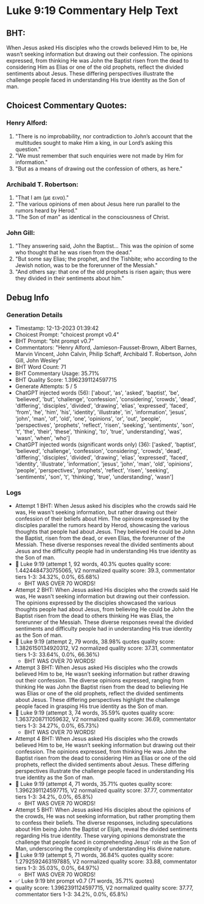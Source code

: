# Luke 9:19 Commentary Help Text

## BHT:
When Jesus asked His disciples who the crowds believed Him to be, He wasn’t seeking information but drawing out their confession. The opinions expressed, from thinking He was John the Baptist risen from the dead to considering Him as Elias or one of the old prophets, reflect the divided sentiments about Jesus. These differing perspectives illustrate the challenge people faced in understanding His true identity as the Son of man.

## Choicest Commentary Quotes:
### Henry Alford:
1. "There is no improbability, nor contradiction to John’s account that the multitudes sought to make Him a king, in our Lord’s asking this question."
2. "We must remember that such enquiries were not made by Him for information."
3. "But as a means of drawing out the confession of others, as here."

### Archibald T. Robertson:
1. "That I am (με εινα)."
2. "The various opinions of men about Jesus here run parallel to the rumors heard by Herod."
3. "The Son of man" as identical in the consciousness of Christ.

### John Gill:
1. "They answering said, John the Baptist... This was the opinion of some who thought that he was risen from the dead." 
2. "But some say Elias; the prophet, and the Tishbite; who according to the Jewish notion, was to be the forerunner of the Messiah."
3. "And others say: that one of the old prophets is risen again; thus were they divided in their sentiments about him."


## Debug Info
### Generation Details
- Timestamp: 12-13-2023 01:39:42
- Choicest Prompt: "choicest prompt v0.4"
- BHT Prompt: "bht prompt v0.7"
- Commentators: "Henry Alford, Jamieson-Fausset-Brown, Albert Barnes, Marvin Vincent, John Calvin, Philip Schaff, Archibald T. Robertson, John Gill, John Wesley"
- BHT Word Count: 71
- BHT Commentary Usage: 35.71%
- BHT Quality Score: 1.3962391124597715
- Generate Attempts: 5 / 5
- ChatGPT injected words (56):
	['about', 'as', 'asked', 'baptist', 'be', 'believed', 'but', 'challenge', 'confession', 'considering', 'crowds', 'dead', 'differing', 'disciples', 'divided', 'drawing', 'elias', 'expressed', 'faced', 'from', 'he', 'him', 'his', 'identity', 'illustrate', 'in', 'information', 'jesus', 'john', 'man', 'of', 'old', 'one', 'opinions', 'or', 'out', 'people', 'perspectives', 'prophets', 'reflect', 'risen', 'seeking', 'sentiments', 'son', 't', 'the', 'their', 'these', 'thinking', 'to', 'true', 'understanding', 'was', 'wasn', 'when', 'who']
- ChatGPT injected words (significant words only) (36):
	['asked', 'baptist', 'believed', 'challenge', 'confession', 'considering', 'crowds', 'dead', 'differing', 'disciples', 'divided', 'drawing', 'elias', 'expressed', 'faced', 'identity', 'illustrate', 'information', 'jesus', 'john', 'man', 'old', 'opinions', 'people', 'perspectives', 'prophets', 'reflect', 'risen', 'seeking', 'sentiments', 'son', 't', 'thinking', 'true', 'understanding', 'wasn']

### Logs
- Attempt 1 BHT: When Jesus asked his disciples who the crowds said He was, He wasn't seeking information, but rather drawing out their confession of their beliefs about Him. The opinions expressed by the disciples parallel the rumors heard by Herod, showcasing the various thoughts that people had about Jesus. They believed He could be John the Baptist, risen from the dead, or even Elias, the forerunner of the Messiah. These diverse responses reveal the divided sentiments about Jesus and the difficulty people had in understanding His true identity as the Son of man.
- 🔄 Luke 9:19 (attempt 1, 92 words, 40.3% quotes quality score: 1.4424484730755065, V2 normalized quality score: 39.3, commentator tiers 1-3: 34.32%, 0.0%, 65.68%) 
	- BHT WAS OVER 70 WORDS!
- Attempt 2 BHT: When Jesus asked His disciples who the crowds said He was, He wasn't seeking information but drawing out their confession. The opinions expressed by the disciples showcased the various thoughts people had about Jesus, from believing He could be John the Baptist risen from the dead to others thinking He was Elias, the forerunner of the Messiah. These diverse responses reveal the divided sentiments and difficulty people had in understanding His true identity as the Son of man.
- 🔄 Luke 9:19 (attempt 2, 79 words, 38.98% quotes quality score: 1.3826150134920312, V2 normalized quality score: 37.31, commentator tiers 1-3: 33.64%, 0.0%, 66.36%) 
	- BHT WAS OVER 70 WORDS!
- Attempt 3 BHT: When Jesus asked His disciples who the crowds believed Him to be, He wasn’t seeking information but rather drawing out their confession. The diverse opinions expressed, ranging from thinking He was John the Baptist risen from the dead to believing He was Elias or one of the old prophets, reflect the divided sentiments about Jesus. These differing perspectives highlight the challenge people faced in grasping His true identity as the Son of man.
- 🔄 Luke 9:19 (attempt 3, 74 words, 35.59% quotes quality score: 1.3637208711059632, V2 normalized quality score: 36.69, commentator tiers 1-3: 34.27%, 0.0%, 65.73%) 
	- BHT WAS OVER 70 WORDS!
- Attempt 4 BHT: When Jesus asked His disciples who the crowds believed Him to be, He wasn’t seeking information but drawing out their confession. The opinions expressed, from thinking He was John the Baptist risen from the dead to considering Him as Elias or one of the old prophets, reflect the divided sentiments about Jesus. These differing perspectives illustrate the challenge people faced in understanding His true identity as the Son of man.
- 🔄 Luke 9:19 (attempt 4, 71 words, 35.71% quotes quality score: 1.3962391124597715, V2 normalized quality score: 37.77, commentator tiers 1-3: 34.2%, 0.0%, 65.8%) 
	- BHT WAS OVER 70 WORDS!
- Attempt 5 BHT: When Jesus asked His disciples about the opinions of the crowds, He was not seeking information, but rather prompting them to confess their beliefs. The diverse responses, including speculations about Him being John the Baptist or Elijah, reveal the divided sentiments regarding His true identity. These varying opinions demonstrate the challenge that people faced in comprehending Jesus' role as the Son of Man, underscoring the complexity of understanding His divine nature.
- 🔄 Luke 9:19 (attempt 5, 71 words, 36.84% quotes quality score: 1.2792592463197885, V2 normalized quality score: 33.88, commentator tiers 1-3: 35.03%, 0.0%, 64.97%) 
	- BHT WAS OVER 70 WORDS!
- ✅ Luke 9:19 bht prompt v0.7 (71 words, 35.71% quotes)
- quality score: 1.3962391124597715, V2 normalized quality score: 37.77, commentator tiers 1-3: 34.2%, 0.0%, 65.8%)